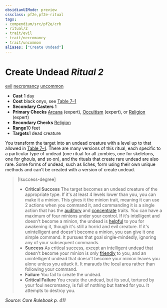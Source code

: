 ```yaml
---
obsidianUIMode: preview
cssclass: pf2e,pf2e-ritual
tags:
- compendium/src/pf2e/crb
- ritual/2
- trait/evil
- trait/necromancy
- trait/uncommon
aliases: ["Create Undead"]
---
```

# Create Undead *Ritual 2*  
[evil](/rules/traits/evil.md)  [necromancy](/rules/traits/necromancy.md)  [uncommon](/rules/traits/uncommon.md)  

- **Cast** 1 day
- **Cost** black onyx, see [Table 7–1](/rules/tables/creature-creation-rituals.md)
- **Secondary Casters** 1
- **Primary Checks** [Arcana](/compendium/skills.md#Arcana) (expert), [Occultism](/compendium/skills.md#Occultism) (expert), or [Religion](/compendium/skills.md#Religion) (expert)
- **Secondary Checks** [Religion](/compendium/skills.md#Religion)
- **Range**10 feet
- **Targets**1 dead creature

You transform the target into an undead creature with a level up to that allowed in [Table 7–1](/rules/tables/creature-creation-rituals.md). There are many versions of this ritual, each specific to a particular type of undead (one ritual for all zombies, one for skeletons, one for ghouls, and so on), and the rituals that create rare undead are also rare. Some forms of undead, such as liches, form using their own unique methods and can't be created with a version of create undead.

> [!success-degree] 
> - **Critical Success** The target becomes an undead creature of the appropriate type. If it's at least 4 levels lower than you, you can make it a minion. This gives it the minion trait, meaning it can use 2 actions when you command it, and commanding it is a single action that has the [auditory](/rules/traits/auditory.md) and [concentrate](/rules/traits/concentrate.md) traits. You can have a maximum of four minions under your control. If it's intelligent and doesn't become a minion, the undead is [helpful](/rules/conditions.md#Helpful) to you for awakening it, though it's still a horrid and evil creature. If it's unintelligent and doesn't become a minion, you can give it one simple command. It pursues that goal single-mindedly, ignoring any of your subsequent commands.
> - **Success** As critical success, except an intelligent undead that doesn't become your minion is only [friendly](/rules/conditions.md#Friendly) to you, and an unintelligent undead that doesn't become your minion leaves you alone unless you attack it. It marauds the local area rather than following your command.
> - **Failure** You fail to create the undead.
> - **Critical Failure** You create the undead, but its soul, tortured by your foul necromancy, is full of nothing but hatred for you. It attempts to destroy you.

*Source: Core Rulebook p. 411*